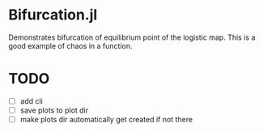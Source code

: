 # Bifurcation.jl
Demonstrates bifurcation of equilibrium point of the logistic map. This is a
good example of chaos in a function.

# TODO
 - [ ] add cli
 - [ ] save plots to plot dir
 - [ ] make plots dir automatically get created if not there
